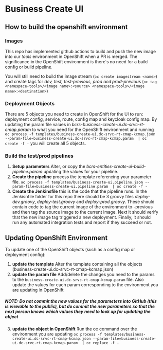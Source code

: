 # Business Create UI

## How to build the openshift environment

### Images
This repo has implemented github actions to build and push the new image into our *tools* environment in OpenShift when a PR is merged. The significance in the OpenShift environment is there's no need for a build config or build pipeline.

You will still need to build the image stream (`oc create imagestream <name>`) and create tags for *dev, test, test-previous, prod and prod-previous* (`oc tag <namespace-tools>/<image name>:<source> <namespace-tools>/<image name>:<destination>`)

### Deployment Objects
There are 5 objects you need to create in OpenShift for the UI to run: deployment config, service, route, config map and keycloak config map. By updating the param file values in *bcrs-business-create-ui.dc-srvc-rt-cmap.param* to what you need for the OpenShift environment and running `oc process -f templates/business-create-ui.dc-srvc-rt-cmap-kcmap.json --param-file=business-create-ui.dc-srvc-rt-cmap-kcmap.param  | oc create -f -` you will create all 5 objects.

### Build the test/prod pipelines

1. **Setup parameters** Alter, or copy the *bcrs-entities-create-ui-build-pipeline.param* updating the values for your pipeline.
2. **Create the pipeline** process the template referencing your parameter file. `oc process -f templates/business-create-ui.pipeline.json --param-file=business-create-ui.pipeline.param  | oc create -f -`
3. **Create the Jenkinsfile** this is the code that the pipeline runs. In the Jenkisnfile folder for this repo there should be 3 groovy files *deploy-dev.groovy*, *deploy-test.groovy* and *deploy-prod.groovy*. These should contain code to tag the current image of the environment to -previous and then tag the source image to the current image. Next it should verify that the new image tag triggered a new deployment. Finally, it should run any automated integration tests and report if they succeed or not.

## Updating OpenShift Environment

To update one of the OpenShift objects (such as a config map or deployment config):

1. **update the template** Alter the template containing all the objects (business-create-ui.dc-srvc-rt-cmap-kcmap.json)
2. **update the param file** Add/delete the changes you need to the params to the `business-create-ui.dc-srvc-rt-cmap-kcmap.param` file. Also update the values for each param corresponding to the environment you are updating in OpenShift
##### NOTE: Do not commit the new values for the parameters into GitHub (this is viewable to the public), but do commit the new parameters so that the next person knows which values they need to look up for updating the object
3. **update the object in OpenShift** Run the oc command over the environment you are updating `oc process -f templates/business-create-ui.dc-srvc-rt-cmap-kcmap.json --param-file=business-create-ui.dc-srvc-rt-cmap-kcmap.param  | oc replace -f -`